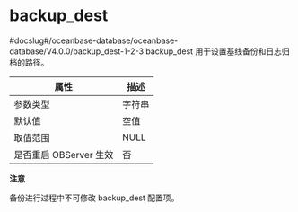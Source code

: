backup_dest 
================================
#docslug#/oceanbase-database/oceanbase-database/V4.0.0/backup_dest-1-2-3
backup_dest 用于设置基线备份和日志归档的路径。


|      **属性**      | **描述** |
|------------------|--------|
| 参数类型             | 字符串    |
| 默认值              | 空值     |
| 取值范围             | NULL   |
| 是否重启 OBServer 生效 | 否      |


**注意**



备份进行过程中不可修改 backup_dest 配置项。
